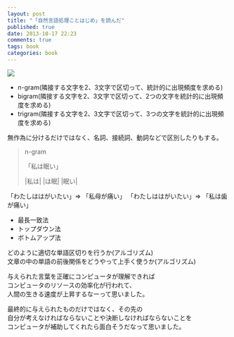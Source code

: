 ```yaml
---
layout: post
title: "「自然言語処理ことはじめ」を読んだ"
published: true
date: 2013-10-17 22:23
comments: true
tags: book
categories: book
---
```


<a href="http://www.amazon.co.jp/gp/product/4627828519/ref=as_li_ss_il?ie=UTF8&camp=247&creative=7399&creativeASIN=4627828519&linkCode=as2&tag=13nightcrows-22"><img border="0" src="http://ws-fe.amazon-adsystem.com/widgets/q?_encoding=UTF8&ASIN=4627828519&Format=_SL110_&ID=AsinImage&MarketPlace=JP&ServiceVersion=20070822&WS=1&tag=13nightcrows-22" ></a><img src="http://ir-jp.amazon-adsystem.com/e/ir?t=13nightcrows-22&l=as2&o=9&a=4627828519" width="1" height="1" border="0" alt="" style="border:none !important; margin:0px !important;" />

- n-gram(隣接する文字を2、3文字で区切って、統計的に出現頻度を求める)
- bigram(隣接する文字を2、3文字で区切って、2つの文字を統計的に出現頻度を求める)
- trigram(隣接する文字を2、3文字で区切って、3つの文字を統計的に出現頻度を求める)

無作為に分けるだけではなく、名詞、接続詞、動詞などで区別したりもする。

> n-gram
> 
> 「私は眠い」
>
> |私は|
> |は眠|
> |眠い|

「わたしははがいたい」=> 「私母が痛い」
「わたしははがいたい」=> 「私は歯が痛い」

- 最長一致法
- トップダウン法
- ボトムアップ法

どのように適切な単語区切りを行うか(アルゴリズム)  
文章の中の単語の前後関係をどうやって上手く使うか(アルゴリズム)  
  
与えられた言葉を正確にコンピュータが理解できれば  
コンピュータのリソースの効率化が行われて、  
人間の生きる速度が上昇するなーって思いました。  
  
最終的に与えられたものだけではなく、その先の  
自分が考えなければならないことや決断しなければならないことを  
コンピュータが補助してくれたら面白そうだなって思いました。

